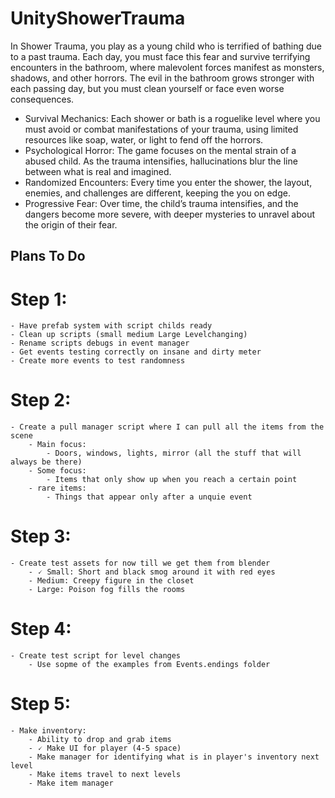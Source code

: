 # UnityShowerTrauma
In Shower Trauma, you play as a young child who is terrified of bathing due to a past trauma. Each day, you must face this fear and survive terrifying encounters in the bathroom, where malevolent forces manifest as monsters, shadows, and other horrors. The evil in the bathroom grows stronger with each passing day, but you must clean yourself or face even worse consequences.

- Survival Mechanics: Each shower or bath is a roguelike level where you must avoid or combat manifestations of your trauma, using limited resources like soap, water, or light to fend off the horrors.
- Psychological Horror: The game focuses on the mental strain of a abused child. As the trauma intensifies, hallucinations blur the line between what is real and imagined.
- Randomized Encounters: Every time you enter the shower, the layout, enemies, and challenges are different, keeping the you on edge.
- Progressive Fear: Over time, the child’s trauma intensifies, and the dangers become more severe, with deeper mysteries to unravel about the origin of their fear.

## Plans To Do

# Step 1: 
	- Have prefab system with script childs ready 
	- Clean up scripts (small medium Large Levelchanging)
	- Rename scripts debugs in event manager 
	- Get events testing correctly on insane and dirty meter 
	- Create more events to test randomness


# Step 2:
	- Create a pull manager script where I can pull all the items from the scene
		- Main focus: 
			- Doors, windows, lights, mirror (all the stuff that will always be there)
		- Some focus: 
			- Items that only show up when you reach a certain point
		- rare items: 
			- Things that appear only after a unquie event 
# Step 3:
	- Create test assets for now till we get them from blender
		- 🗸 Small: Short and black smog around it with red eyes 
		- Medium: Creepy figure in the closet 
		- Large: Poison fog fills the rooms 
		
# Step 4: 
	- Create test script for level changes
		- Use sopme of the examples from Events.endings folder
		
# Step 5:
	- Make inventory:
		- Ability to drop and grab items 
		- 🗸 Make UI for player (4-5 space) 
		- Make manager for identifying what is in player's inventory next level 
		- Make items travel to next levels 
		- Make item manager 